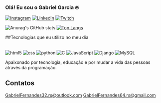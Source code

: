 ### Olá! Eu sou o Gabriel Garcia 🔥


[![Instagram](https://img.shields.io/badge/Instagram-E4405F?style=for-the-badge&logo=instagram&logoColor=white)](https://www.instagram.com/_garciatks/)
[![Linkedin](https://img.shields.io/badge/LinkedIn-0077B5?style=for-the-badge&logo=linkedin&logoColor=white)](https://www.linkedin.com/in/gabriel-garcia-640001190/)
[![Twitch](https://img.shields.io/badge/Twitch-9146FF?style=for-the-badge&logo=twitch&logoColor=white)](https://www.twitch.tv/garotodiversao)



![Anurag's GitHub stats](https://github-readme-stats.vercel.app/api?username=DvFernandess&show_icons=true&theme=radical)
[![Top Langs](https://github-readme-stats.vercel.app/api/top-langs/?username=DvFernandess&layout=compact)](https://github.com/anuraghazra/github-readme-stats)




##Tecnologias que eu utilizo no meu dia

<div style ="display: inline_block"><br/>
<img align ="center"alt="html5" src="https://img.shields.io/badge/HTML5-E34F26?style=for-the-badge&logo=html5&logoColor=white"/>
<img align ="center"alt="css" src="https://img.shields.io/badge/CSS3-1572B6?style=for-the-badge&logo=css3&logoColor=white"/>
<img align ="center"alt="python" src="https://img.shields.io/badge/Python-14354C?style=for-the-badge&logo=python&logoColor=white"/>
<img align ="center"alt="C" src="https://img.shields.io/badge/C-00599C?style=for-the-badge&logo=c&logoColor=whitee"/>
<img align ="center"alt="JavaScript" src="https://img.shields.io/badge/JavaScript-323330?style=for-the-badge&logo=javascript&logoColor=F7DF1E"/>
<img align ="center"alt="Django" src="https://img.shields.io/badge/Django-092E20?style=for-the-badge&logo=django&logoColor=whiteE"/>
<img align ="center"alt="MySQL" src="https://img.shields.io/badge/MySQL-00000F?style=for-the-badge&logo=mysql&logoColor=white"/>
</div>

Apaixonado por tecnologia, educação e por mudar a vida das pessoas através da programação.

## Contatos
[GabrielFernandes32.rs@outlook.com](https://outlook.live.com/mail/0/)
[GabrielFernandes64.rs@gmail.com](https://mail.google.com/mail/u/0/#inbox)
